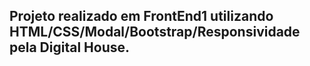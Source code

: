 ## Projeto realizado em FrontEnd1 utilizando HTML/CSS/Modal/Bootstrap/Responsividade pela Digital House.
